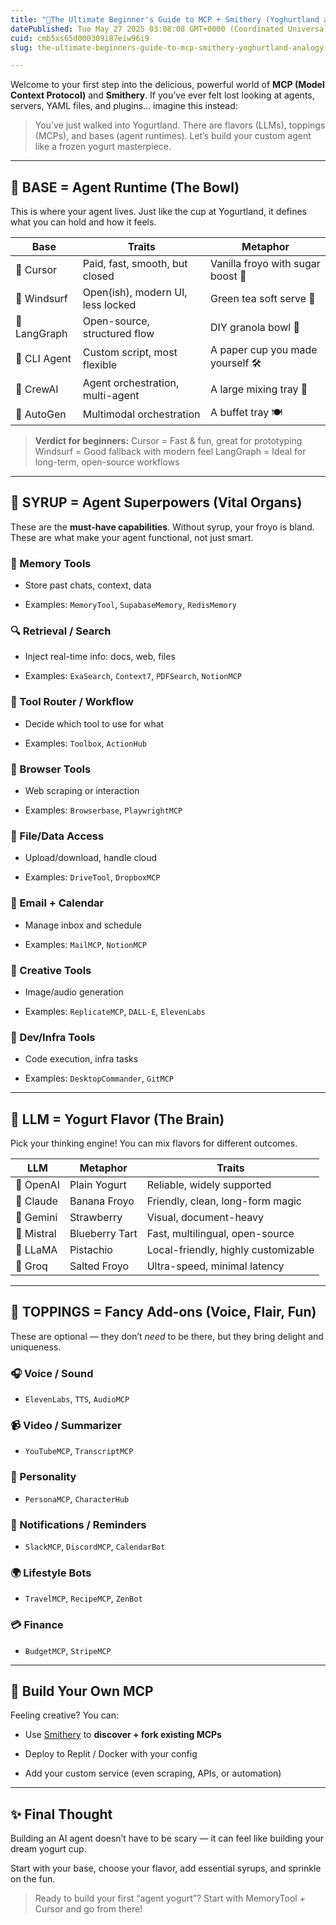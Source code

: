 ```yaml
---
title: "🍦The Ultimate Beginner's Guide to MCP + Smithery (Yoghurtland analogy)"
datePublished: Tue May 27 2025 03:08:08 GMT+0000 (Coordinated Universal Time)
cuid: cmb5xs65d000309i87eiw96i9
slug: the-ultimate-beginners-guide-to-mcp-smithery-yoghurtland-analogy

---
```


Welcome to your first step into the delicious, powerful world of **MCP (Model Context Protocol)** and **Smithery**. If you’ve ever felt lost looking at agents, servers, YAML files, and plugins... imagine this instead:

> You’ve just walked into Yogurtland. There are flavors (LLMs), toppings (MCPs), and bases (agent runtimes). Let’s build your custom agent like a frozen yogurt masterpiece.

---

## 🥛 BASE = Agent Runtime (The Bowl)

This is where your agent lives. Just like the cup at Yogurtland, it defines what you can hold and how it feels.

| Base | Traits | Metaphor |
| --- | --- | --- |
| 🍦 Cursor | Paid, fast, smooth, but closed | Vanilla froyo with sugar boost 🌾 |
| 🌿 Windsurf | Open(ish), modern UI, less locked | Green tea soft serve 🍵 |
| 🧱 LangGraph | Open-source, structured flow | DIY granola bowl 🥜 |
| 🔧 CLI Agent | Custom script, most flexible | A paper cup you made yourself 🛠️ |
| 🪩 CrewAI | Agent orchestration, multi-agent | A large mixing tray 🍳 |
| 🤖 AutoGen | Multimodal orchestration | A buffet tray 🍽️ |

> **Verdict for beginners:** Cursor = Fast & fun, great for prototyping Windsurf = Good fallback with modern feel LangGraph = Ideal for long-term, open-source workflows

---

## 🍿 SYRUP = Agent Superpowers (Vital Organs)

These are the **must-have capabilities**. Without syrup, your froyo is bland. These are what make your agent functional, not just smart.

### 🧠 Memory Tools

* Store past chats, context, data
    
* Examples: `MemoryTool`, `SupabaseMemory`, `RedisMemory`
    

### 🔍 Retrieval / Search

* Inject real-time info: docs, web, files
    
* Examples: `ExaSearch`, `Context7`, `PDFSearch`, `NotionMCP`
    

### 🔀 Tool Router / Workflow

* Decide which tool to use for what
    
* Examples: `Toolbox`, `ActionHub`
    

### 📌 Browser Tools

* Web scraping or interaction
    
* Examples: `Browserbase`, `PlaywrightMCP`
    

### 📁 File/Data Access

* Upload/download, handle cloud
    
* Examples: `DriveTool`, `DropboxMCP`
    

### 📧 Email + Calendar

* Manage inbox and schedule
    
* Examples: `MailMCP`, `NotionMCP`
    

### 🎨 Creative Tools

* Image/audio generation
    
* Examples: `ReplicateMCP`, `DALL-E`, `ElevenLabs`
    

### 🚜 Dev/Infra Tools

* Code execution, infra tasks
    
* Examples: `DesktopCommander`, `GitMCP`
    

---

## 🍌 LLM = Yogurt Flavor (The Brain)

Pick your thinking engine! You can mix flavors for different outcomes.

| LLM | Metaphor | Traits |
| --- | --- | --- |
| 🥛 OpenAI | Plain Yogurt | Reliable, widely supported |
| 🍌 Claude | Banana Froyo | Friendly, clean, long-form magic |
| 🍓 Gemini | Strawberry | Visual, document-heavy |
| 🧏 Mistral | Blueberry Tart | Fast, multilingual, open-source |
| 🌰 LLaMA | Pistachio | Local-friendly, highly customizable |
| 🧂 Groq | Salted Froyo | Ultra-speed, minimal latency |

---

## 🍬 TOPPINGS = Fancy Add-ons (Voice, Flair, Fun)

These are optional — they don’t *need* to be there, but they bring delight and uniqueness.

### 🎧 Voice / Sound

* `ElevenLabs`, `TTS`, `AudioMCP`
    

### 📹 Video / Summarizer

* `YouTubeMCP`, `TranscriptMCP`
    

### 🦊 Personality

* `PersonaMCP`, `CharacterHub`
    

### 🔔 Notifications / Reminders

* `SlackMCP`, `DiscordMCP`, `CalendarBot`
    

### 🌍 Lifestyle Bots

* `TravelMCP`, `RecipeMCP`, `ZenBot`
    

### 💳 Finance

* `BudgetMCP`, `StripeMCP`
    

---

## 💪 Build Your Own MCP

Feeling creative? You can:

* Use [Smithery](https://smithery.ai/) to **discover + fork existing MCPs**
    
* Deploy to Replit / Docker with your config
    
* Add your custom service (even scraping, APIs, or automation)
    

---

## ✨ Final Thought

Building an AI agent doesn’t have to be scary — it can feel like building your dream yogurt cup.

Start with your base, choose your flavor, add essential syrups, and sprinkle on the fun.

> Ready to build your first “agent yogurt”? Start with MemoryTool + Cursor and go from there!